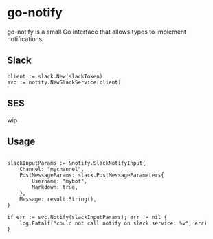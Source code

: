 # go-notify

go-notify is a small Go interface that allows types to implement notifications.


## Slack 
```
client := slack.New(slackToken)
svc := notify.NewSlackService(client)
```

## SES

wip


## Usage

```

slackInputParams := &notify.SlackNotifyInput{
    Channel: "mychannel",
    PostMessageParams: slack.PostMessageParameters{
        Username: "mybot",
        Markdown: true,
    },
    Message: result.String(),
}

if err := svc.Notify(slackInputParams); err != nil {
    log.Fatalf("could not call notify on slack service: %v", err)
}
```

